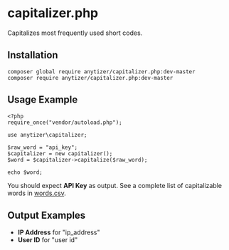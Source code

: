 # capitalizer.php

Capitalizes most frequently used short codes.


## Installation

    composer global require anytizer/capitalizer.php:dev-master
    composer require anytizer/capitalizer.php:dev-master


## Usage Example

    <?php
    require_once("vendor/autoload.php");
    
    use anytizer\capitalizer;
    
    $raw_word = "api_key";
    $capitalizer = new capitalizer();
    $word = $capitalizer->capitalize($raw_word);
    
    echo $word;

You should expect __API Key__ as output. See a complete list of capitalizable words in [words.csv](src/libraries/classes/anytizer/words.csv).


## Output Examples

 * __IP Address__ for "ip_address"
 * __User ID__ for "user id"
